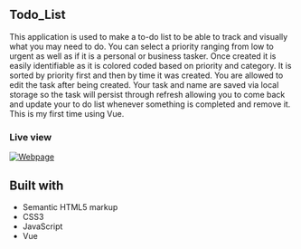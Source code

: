 ## Todo_List

This application is used to make a to-do list to be able to track and visually what you may need to do. You can select a priority ranging from low to urgent as well as if it is a personal or business tasker. Once created it is easily identifiable as it is colored coded based on priority and category. It is sorted by priority first and then by time it was created. You are allowed to edit the task after being created. Your task and name are saved via local storage so the task will persist through refresh allowing you to come back and update your to do list whenever something is completed and remove it. This is my first time using Vue.

### Live view

[![Webpage](Picture/MemeTemplate.png)](https://todo-list-plum-nine.vercel.app/)

## Built with

- Semantic HTML5 markup
- CSS3
- JavaScript
- Vue
